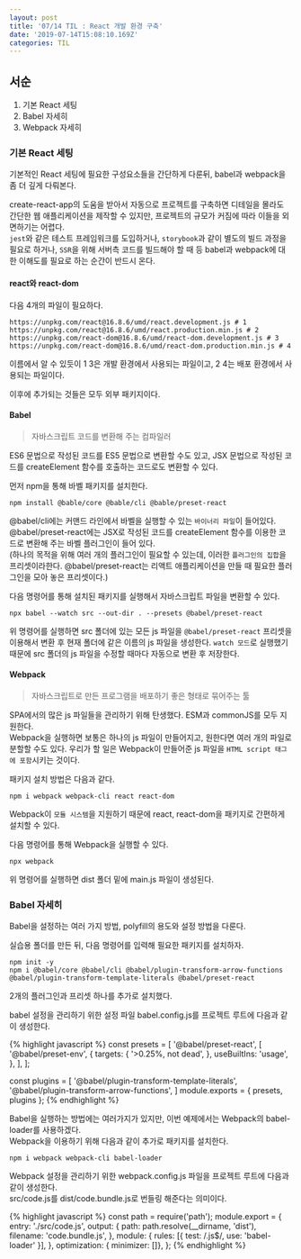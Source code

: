 ```yaml
---
layout: post
title: '07/14 TIL : React 개발 환경 구축'
date: '2019-07-14T15:08:10.169Z'
categories: TIL
---
```


## **서순**

1. 기본 React 세팅
2. Babel 자세히
3. Webpack 자세히

### **기본 React 세팅**

기본적인 React 세팅에 필요한 구성요소들을 간단하게 다룬뒤, babel과 webpack을 좀 더 깊게 다뤄본다.

create-react-app의 도움을 받아서 자동으로 프로젝트를 구축하면 디테일을 몰라도 간단한 웹 애플리케이션을 제작할 수 있지만, 프로젝트의 규모가 커짐에 따라 이들을 외면하기는 어렵다.<br>
`jest`와 같은 테스트 프레임워크를 도입하거나, `storybook`과 같이 별도의 빌드 과정을 필요로 하거나, `SSR`을 위해 서버측 코드를 빌드해야 할 때 등 babel과 webpack에 대한 이해도를 필요로 하는 순간이 반드시 온다.

#### **react와 react-dom**

다음 4개의 파일이 필요하다.

    https://unpkg.com/react@16.8.6/umd/react.development.js # 1
    https://unpkg.com/react@16.8.6/umd/react.production.min.js # 2
    https://unpkg.com/react-dom@16.8.6/umd/react-dom.development.js # 3
    https://unpkg.com/react-dom@16.8.6/umd/react-dom.production.min.js # 4

이름에서 알 수 있듯이 1 3은 개발 환경에서 사용되는 파일이고, 2 4는 배포 환경에서 사용되는 파일이다.

이후에 추가되는 것들은 모두 외부 패키지이다.

#### **Babel**

> 자바스크립트 코드를 변환해 주는 컴파일러

ES6 문법으로 작성된 코드를 ES5 문법으로 변환할 수도 있고, JSX 문법으로 작성된 코드를 createElement 함수를 호출하는 코드로도 변환할 수 있다.

먼저 npm을 통해 바벨 패키지를 설치한다.

    npm install @bable/core @bable/cli @bable/preset-react

@babel/cli에는 커맨드 라인에서 바벨을 실행할 수 있는 `바이너리 파일`이 들어있다.<br>
@babel/preset-react에는 JSX로 작성된 코드를 createElement 함수를 이용한 코드로 변환해 주는 바벨 플러그인이 들어 있다.<br>
(하나의 목적을 위해 여러 개의 플러그인이 필요할 수 있는데, 이러한 `플러그인의 집합`을 프리셋이라한다. @babel/preset-react는 리액트 애플리케이션을 만들 때 필요한 플러그인을 모아 놓은 프리셋이다.)

다음 명령어를 통해 설치된 패키지를 실행해서 자바스크립트 파일을 변환할 수 있다.

    npx babel --watch src --out-dir . --presets @babel/preset-react

위 명령어를 실행하면 src 폴더에 있는 모든 js 파일을 `@babel/preset-react` 프리셋을 이용해서 변환 후 현재 폴더에 같은 이름의 js 파일을 생성한다. `watch 모드`로 실행했기 때문에 src 폴더의 js 파일을 수정할 때마다 자동으로 변환 후 저장한다.

#### **Webpack**

> 자바스크립트로 만든 프로그램을 배포하기 좋은 형태로 묶어주는 툴

SPA에서의 많은 js 파일들을 관리하기 위해 탄생했다. ESM과 commonJS를 모두 지원한다.<br>
Webpack을 실행하면 보통은 하나의 js 파일이 만들어지고, 원한다면 여러 개의 파일로 분할할 수도 있다. 우리가 할 일은 Webpack이 만들어준 js 파일을 `HTML script 태그에 포함`시키는 것이다.

패키지 설치 방법은 다음과 같다.

    npm i webpack webpack-cli react react-dom

Webpack이 `모듈 시스템`을 지원하기 때문에 react, react-dom을 패키지로 간편하게 설치할 수 있다.

다음 명령어를 통해 Webpack을 실행할 수 있다.

    npx webpack

위 명령어를 실행하면 dist 폴더 밑에 main.js 파일이 생성된다.

### **Babel 자세히**

Babel을 설정하는 여러 가지 방법, polyfill의 용도와 설정 방법을 다룬다.

실습용 폴더를 만든 뒤, 다음 명령어를 입력해 필요한 패키지를 설치하자.

    npm init -y
    npm i @babel/core @babel/cli @babel/plugin-transform-arrow-functions @babel/plugin-transform-template-literals @babel/preset-react

2개의 플러그인과 프리셋 하나를 추가로 설치했다.

babel 설정을 관리하기 위한 설정 파일 babel.config.js를 프로젝트 루트에 다음과 같이 생성한다.

{% highlight javascript %}
const presets = [
'@babel/preset-react',
[
'@babel/preset-env',
{
targets: {
'>0.25%, not dead',
},
useBuiltIns: 'usage',
},
],
];

const plugins = [
'@babel/plugin-transform-template-literals',
'@babel/plugin-transform-arrow-functions',
]
module.exports = { presets, plugins };
{% endhighlight %}

Babel을 실행하는 방법에는 여러가지가 있지만, 이번 예제에서는 Webpack의 babel-loader를 사용하겠다.<br>
Webpack을 이용하기 위해 다음과 같이 추가로 패키지를 설치한다.

    npm i webpack webpack-cli babel-loader

Webpack 설정을 관리하기 위한 webpack.config.js 파일을 프로젝트 루트에 다음과 같이 생성한다.<br>
src/code.js를 dist/code.bundle.js로 번들링 해준다는 의미이다.

{% highlight javascript %}
const path = require('path');
module.export = {
entry: './src/code.js',
output: {
path: path.resolve(\_\_dirname, 'dist'),
filename: 'code.bundle.js',
},
module: {
rules: [{ test: /\.js$/, use: 'babel-loader' }],
},
optimization: { minimizer: []},
};
{% endhighlight %}
